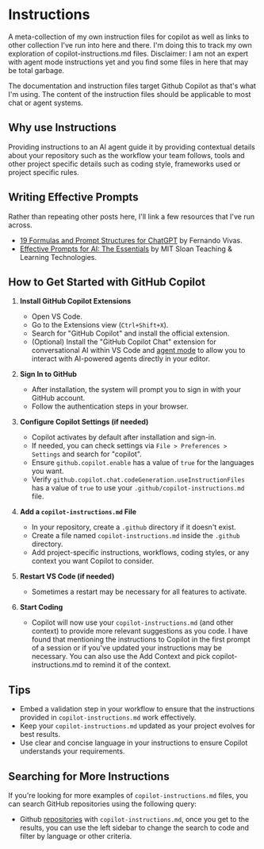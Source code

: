 # Instructions

A meta-collection of my own instruction files for copilot as well as links to
other collection I've run into here and there.  I'm doing this to track my own
exploration of copilot-instructions.md files.  Disclaimer: I am not an expert
with agent mode instructions yet and you find some files in here that may be
total garbage.

The documentation and instruction files target Github Copilot as that's what I'm
using.  The content of the instruction files should be applicable to most chat
or agent systems.

## Why use Instructions

Providing instructions to an AI agent guide it by providing contextual details
about your repository such as the workflow your team follows, tools and other
project specific details such as coding style, frameworks used or project
specific rules.

## Writing Effective Prompts

Rather than repeating other posts here, I'll link a few resources that I've run across.

- [19 Formulas and Prompt Structures for ChatGPT](https://fvivas.com/en/19-formulas-and-prompt-structures-for-chatgpt/)
  by Fernando Vivas.
- [Effective Prompts for AI: The Essentials](https://mitsloanedtech.mit.edu/ai/basics/effective-prompts/)
  by MIT Sloan Teaching & Learning Technologies.

## How to Get Started with GitHub Copilot

1. **Install GitHub Copilot Extensions**
   - Open VS Code.
   - Go to the Extensions view (`Ctrl+Shift+X`).
   - Search for "GitHub Copilot" and install the official extension.
   - (Optional) Install the "GitHub Copilot Chat" extension for conversational
     AI within VS Code and [agent
     mode](https://code.visualstudio.com/blogs/2023/11/15/agents-public-preview)
     to allow you to interact with AI-powered agents directly in your editor.

2. **Sign In to GitHub**
   - After installation, the system will prompt you to sign in with your GitHub
     account.
   - Follow the authentication steps in your browser.

3. **Configure Copilot Settings (if needed)**
   - Copilot activates by default after installation and sign-in.
   - If needed, you can check settings via `File > Preferences > Settings` and search for "copilot".
   - Ensure `github.copilot.enable` has a value of `true` for the languages you
     want.
   - Verify `github.copilot.chat.codeGeneration.useInstructionFiles` has a value
     of `true` to use your `.github/copilot-instructions.md` file.

4. **Add a `copilot-instructions.md` File**
   - In your repository, create a `.github` directory if it doesn't exist.
   - Create a file named `copilot-instructions.md` inside the `.github`
     directory.
   - Add project-specific instructions, workflows, coding styles, or any context
     you want Copilot to consider.

5. **Restart VS Code (if needed)**
   - Sometimes a restart may be necessary for all features to activate.

6. **Start Coding**
   - Copilot will now use your `copilot-instructions.md` (and other context) to
     provide more relevant suggestions as you code.  I have found that
     mentioning the instructions to Copilot in the first prompt of a session or
     if you've updated your instructions may be necessary.  You can also use the
     Add Context and pick copilot-instructions.md to remind it of the context.

## Tips

- Embed a validation step in your workflow to ensure that the instructions
  provided in `copilot-instructions.md` work effectively.
- Keep your `copilot-instructions.md` updated as your project evolves for best
  results.
- Use clear and concise language in your instructions to ensure Copilot
  understands your requirements.

## Searching for More Instructions

If you're looking for more examples of `copilot-instructions.md` files, you can
search GitHub repositories using the following query:

- Github [repositories](https://github.com/search?q=copilot-instructions.md)
  with `copilot-instructions.md`, once you get to the results, you can use the
  left sidebar to change the search to code and filter by language or other
  criteria.
